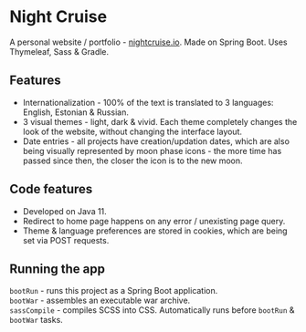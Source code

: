 # Night Cruise

A personal website / portfolio - [nightcruise.io](https://nightcruise.io).
Made on Spring Boot.
Uses Thymeleaf, Sass & Gradle.

## Features

+ Internationalization - 100% of the text is translated to 3 languages: English, Estonian & Russian.
+ 3 visual themes - light, dark & vivid. Each theme completely changes the look of the website, without changing the interface layout.
+ Date entries - all projects have creation/updation dates, which are also being visually represented by moon phase icons - the more time has passed since then, the closer the icon is to the new moon.

## Code features

+ Developed on Java 11.
+ Redirect to home page happens on any error / unexisting page query.
+ Theme & language preferences are stored in cookies, which are being set via POST requests.

## Running the app

`bootRun` - runs this project as a Spring Boot application.\
`bootWar` - assembles an executable war archive.\
`sassCompile` - compiles SCSS into CSS. Automatically runs before `bootRun` & `bootWar` tasks.

